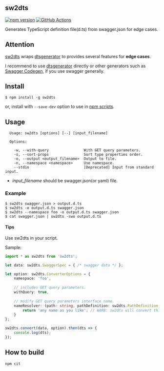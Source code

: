 sw2dts 
------

[![npm version](https://badge.fury.io/js/sw2dts.svg)](https://badge.fury.io/js/sw2dts)
[![GitHub Actions](https://github.com/mstssk/sw2dts/workflows/CI/badge.svg)](https://github.com/mstssk/sw2dts/actions)

Generates TypeScript definition file(d.ts) from swagger.json for edge cases.

## Attention

[sw2dts](https://www.npmjs.com/package/sw2dts) wraps [dtsgenerator](https://www.npmjs.com/package/dtsgenerator)
to provides several features for **edge cases**.

I recommend to use [dtsgenerator](https://www.npmjs.com/package/dtsgenerator) directly or other generators such as [Swagger Codegen](https://swagger.io/tools/swagger-codegen/), if you use swagger generally.

## Install

```
$ npm install -g sw2dts
```

or, install with `--save-dev` option to use in [npm scripts](https://docs.npmjs.com/misc/scripts).

## Usage

```
  Usage: sw2dts [options] [--] [input_filename]

  Options:

    -w, --with-query                With GET query parameters.
    -s, --sort-props                Sort type properties order.
    -o, --output <output_filename>  Output to file.
    -n, --namespace <namespace>     Use namespace.
    --stdin                         [Deprecated] Input from standard input.
```

- *input_filename* should be swagger.json(or yaml) file.

### Example

```
$ sw2dts swagger.json > output.d.ts
$ sw2dts -o output.d.ts swagger.json
$ sw2dts --namespace foo -o output.d.ts swagger.json
$ cat swagger.json | sw2dts -swo output.d.ts
```

#### Tips

Use sw2dts in your script.

Sample:

```ts
import * as sw2dts from 'sw2dts';

let data: sw2dts.SwaggerSpec = { /* swagger data */ };

let option: sw2dts.ConverterOptions = {
    namespace: 'foo',
    
    // includes GET query parameters.
    withQuery: true, 
    
    // modify GET query parameters interface name.
    nameResolver: (path: string, pathDefinition: sw2dts.PathDefinition, options: sw2dts.ConverterOptions) => {
        return 'any name as you like'; // WARN: sw2dts will convert this name to PascalCase.
    }
};

sw2dts.convert(data, option).then(dts => {
    console.log(dts);
});
```

## How to build

```
npm cit
```
